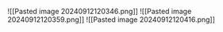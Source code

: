 ![[Pasted image 20240912120346.png]]
![[Pasted image 20240912120359.png]]
![[Pasted image 20240912120416.png]]
